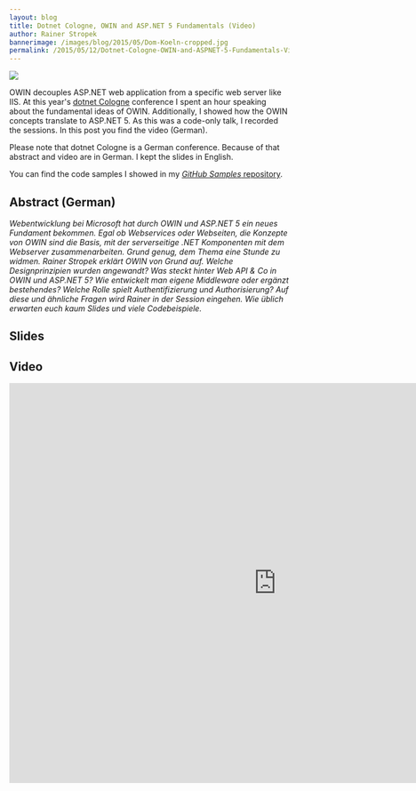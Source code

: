 ```yaml
---
layout: blog
title: Dotnet Cologne, OWIN and ASP.NET 5 Fundamentals (Video)
author: Rainer Stropek
bannerimage: /images/blog/2015/05/Dom-Koeln-cropped.jpg
permalink: /2015/05/12/Dotnet-Cologne-OWIN-and-ASPNET-5-Fundamentals-Video
---
```


<p class="floatRight" xmlns="http://www.w3.org/1999/xhtml">
  <img src="{{site.baseurl}}/images/blog/2015/05/Dom-Koeln-klein.jpg" />
</p><p xmlns="http://www.w3.org/1999/xhtml">OWIN decouples ASP.NET web application from a specific web server like IIS. At this year's <a href="http://dotnet-cologne.de/" target="_blank">dotnet Cologne</a> conference I spent an hour speaking about the fundamental ideas of OWIN. Additionally, I showed how the OWIN concepts translate to ASP.NET 5. As this was a code-only talk, I recorded the sessions. In this post you find the video (German).</p><p xmlns="http://www.w3.org/1999/xhtml">Please note that dotnet Cologne is a German conference. Because of that abstract and video are in German. I kept the slides in English.</p><p class="showcase" xmlns="http://www.w3.org/1999/xhtml">You can find the code samples I showed in my <a href="https://github.com/rstropek/Samples/tree/master/OwinFundamentals" target="_blank"><em>GitHub Samples</em> repository</a>.</p><h2 xmlns="http://www.w3.org/1999/xhtml">Abstract (German)</h2><p xmlns="http://www.w3.org/1999/xhtml">
  <em>Webentwicklung bei Microsoft hat durch OWIN und ASP.NET 5 ein neues Fundament bekommen. Egal ob Webservices oder Webseiten, die Konzepte von OWIN sind die Basis, mit der serverseitige .NET Komponenten mit dem Webserver zusammenarbeiten. Grund genug, dem Thema eine Stunde zu widmen. Rainer Stropek erklärt OWIN von Grund auf. Welche Designprinzipien wurden angewandt? Was steckt hinter Web API &amp; Co in OWIN und ASP.NET 5? Wie entwickelt man eigene Middleware oder ergänzt bestehendes? Welche Rolle spielt Authentifizierung und Authorisierung? Auf diese und ähnliche Fragen wird Rainer in der Session eingehen. Wie üblich erwarten euch kaum Slides und viele Codebeispiele.</em>
  <br />
</p><h2 xmlns="http://www.w3.org/1999/xhtml">Slides</h2><script async="async" class="speakerdeck-embed" data-id="9f647fa012194059ae94ff3ab744e4f2" data-ratio="1.77777777777778" src="//speakerdeck.com/assets/embed.js" xmlns="http://www.w3.org/1999/xhtml"></script><h2 xmlns="http://www.w3.org/1999/xhtml">Video</h2><div class="videoWrapper" xmlns="http://www.w3.org/1999/xhtml">
  <iframe width="960" height="720" src="https://www.youtube.com/embed/VP1gZV_ulHU?rel=0" frameborder="0" allowfullscreen="allowfullscreen"></iframe>
</div>